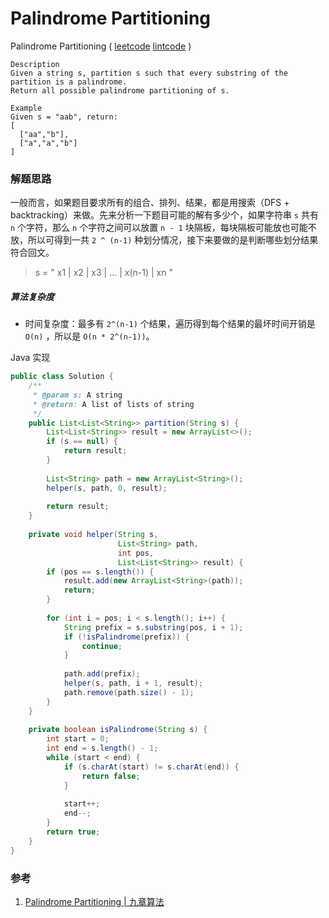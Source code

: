 # Palindrome Partitioning

 Palindrome Partitioning  ( [leetcode](https://leetcode.com/problems/palindrome-partitioning/)  [lintcode](http://www.lintcode.com/en/problem/palindrome-partitioning/#) )

```
Description
Given a string s, partition s such that every substring of the partition is a palindrome.
Return all possible palindrome partitioning of s.

Example
Given s = "aab", return:
[
  ["aa","b"],
  ["a","a","b"]
]
```

### 解题思路

一般而言，如果题目要求所有的组合、排列、结果，都是用搜索（DFS + backtracking）来做。先来分析一下题目可能的解有多少个，如果字符串 `s` 共有 `n` 个字符，那么 `n` 个字符之间可以放置 `n - 1` 块隔板，每块隔板可能放也可能不放，所以可得到一共 `2 ^ (n-1)` 种划分情况，接下来要做的是判断哪些划分结果符合回文。

> s = " x1 | x2 | x3 | …  | x(n-1) | xn "

##### 算法复杂度

- 时间复杂度：最多有 `2^(n-1)` 个结果，遍历得到每个结果的最坏时间开销是 `O(n)` ，所以是 `O(n * 2^(n-1))`。

Java 实现

```java
public class Solution {
    /**
     * @param s: A string
     * @return: A list of lists of string
     */
    public List<List<String>> partition(String s) {
        List<List<String>> result = new ArrayList<>();
        if (s == null) {
            return result;
        }
        
        List<String> path = new ArrayList<String>();
        helper(s, path, 0, result);
        
        return result;
    }
    
    private void helper(String s, 
                        List<String> path, 
                        int pos,
                        List<List<String>> result) {
        if (pos == s.length()) {
            result.add(new ArrayList<String>(path));
            return;
        }          
        
        for (int i = pos; i < s.length(); i++) {
            String prefix = s.substring(pos, i + 1);
            if (!isPalindrome(prefix)) {
                continue;
            }
            
            path.add(prefix);
            helper(s, path, i + 1, result);
            path.remove(path.size() - 1);
        }
    }
    
    private boolean isPalindrome(String s) {
        int start = 0;
        int end = s.length() - 1;
        while (start < end) {
            if (s.charAt(start) != s.charAt(end)) {
                return false;
            }
            
            start++;
            end--;
        }
        return true;
    }
}
```



### 参考

1. [Palindrome Partitioning | 九章算法](http://www.jiuzhang.com/solutions/palindrome-partitioning/)